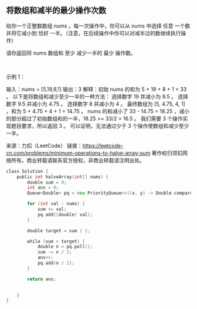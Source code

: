 ## 将数组和减半的最少操作次数

给你一个正整数数组 nums 。每一次操作中，你可以从 nums 中选择 任意 一个数并将它减小到 恰好 一半。（注意，在后续操作中你可以对减半过的数继续执行操作）

请你返回将 nums 数组和 至少 减少一半的 最少 操作数。

 

示例 1：

输入：nums = [5,19,8,1]
输出：3
解释：初始 nums 的和为 5 + 19 + 8 + 1 = 33 。
以下是将数组和减少至少一半的一种方法：
选择数字 19 并减小为 9.5 。
选择数字 9.5 并减小为 4.75 。
选择数字 8 并减小为 4 。
最终数组为 [5, 4.75, 4, 1] ，和为 5 + 4.75 + 4 + 1 = 14.75 。
nums 的和减小了 33 - 14.75 = 18.25 ，减小的部分超过了初始数组和的一半，18.25 >= 33/2 = 16.5 。
我们需要 3 个操作实现题目要求，所以返回 3 。
可以证明，无法通过少于 3 个操作使数组和减少至少一半。

来源：力扣（LeetCode）
链接：https://leetcode-cn.com/problems/minimum-operations-to-halve-array-sum
著作权归领扣网络所有。商业转载请联系官方授权，非商业转载请注明出处。

```go
class Solution {
    public int halveArray(int[] nums) {
        double sum = 0;
        int ans = 0;
        Queue<Double> pq = new PriorityQueue<>((x, y) -> Double.compare(y , x));

        for (int val : nums) {
            sum += val;
            pq.add((double) val);
        }

        double target = sum / 2;

        while (sum > target) {
            double n = pq.poll();
            sum -= n / 2;
            ans++;
            pq.add(n / 2);
        }

        return ans;

        
    }
}
```
